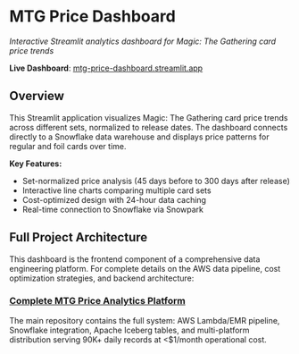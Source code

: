 # MTG Price Dashboard

*Interactive Streamlit analytics dashboard for Magic: The Gathering card price trends*

**Live Dashboard**: <a href="https://mtg-price-dashboard.streamlit.app/" target="_blank" rel="noopener noreferrer">mtg-price-dashboard.streamlit.app</a>

## Overview

This Streamlit application visualizes Magic: The Gathering card price trends across different sets, normalized to release dates. The dashboard connects directly to a Snowflake data warehouse and displays price patterns for regular and foil cards over time.

**Key Features:**
- Set-normalized price analysis (45 days before to 300 days after release)
- Interactive line charts comparing multiple card sets
- Cost-optimized design with 24-hour data caching
- Real-time connection to Snowflake via Snowpark

## Full Project Architecture

This dashboard is the frontend component of a comprehensive data engineering platform. For complete details on the AWS data pipeline, cost optimization strategies, and backend architecture:

### <a href="https://github.com/applewjr/mtg-prices" target="_blank" rel="noopener noreferrer">Complete MTG Price Analytics Platform</a>

The main repository contains the full system: AWS Lambda/EMR pipeline, Snowflake integration, Apache Iceberg tables, and multi-platform distribution serving 90K+ daily records at <$1/month operational cost.